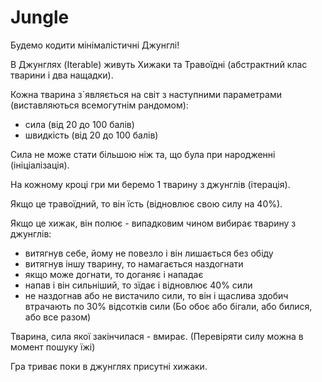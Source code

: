 # Jungle

Будемо кодити мінімалістичні Джунглі!

В Джунглях (Iterable) живуть Хижаки та Травоїдні (абстрактний клас тварини і два нащадки).

Кожна тварина з`являється на світ з наступними параметрами
(виставляються всемогутнім рандомом):
- сила (від 20 до 100 балів)
- швидкість (від 20 до 100 балів)

Сила не може стати більшою ніж та, що була при народженні (ініціалізація).

На кожному кроці гри ми беремо 1 тварину з джунглів (ітерація).

Якщо це травоїдний, то він їсть (відновлює свою силу на 40%).

Якщо це хижак, він полює - випадковим чином вибирає тварину з джунглів:
- витягнув себе, йому не повезло і він лишається без обіду
- витягнув іншу тварину, то намагається наздогнати
- якщо може догнати, то доганяє і нападає
- напав і він сильніший, то зїдає і відновлює 40% сили
- не наздогнав або не вистачило сили, то він і щаслива здобич
втрачають по 30% відсотків сили (Бо обоє або бігали, або билися, або все разом)

Тварина, сила якої закінчилася - вмирає. (Перевіряти силу можна в момент пошуку їжі)

Гра триває поки в джунглях присутні хижаки.
